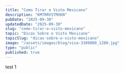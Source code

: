 ```yaml
---
title: "Como Tirar o Visto Mexicano"
description: "KMTRRVSTMXKN"
pubDate: "2025-09-30"
updatedDate: "2025-09-30"
slug: "como-tirar-o-visto-mexicano"
topic: "Dicas Sobre o Visto Mexicano"
topicSlug: "dicas-sobre-o-visto-mexicano"
image: "/assets/images/blog/visa-3109800_1280.jpg"
type: "public"
published: true
---
```


test 1